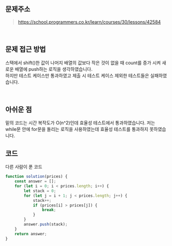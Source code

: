 ## 문제주소

> https://school.programmers.co.kr/learn/courses/30/lessons/42584

</br>

## 문제 접근 방법
스택에서 shift()한 값이 나머지 배열의 값보다 작은 것이 없을 때 count를 증가 시켜 새로운 배열에 push하는 로직을 생각하였습니다.  
하지만 테스트 케이스만 통과하였고 제출 시 테스트 케이스 제외한 테스트들은 실패하였습니다.

</br>

## 아쉬운 점
밑의 코드는 시간 복작도가 O(n^2)인데 효율성 테스트에서 통과하였습니다. 저는 while문 안에 for문을 돌리는 로직을 사용하였는데 효율성 테스트를 통과하지 못하였습니다. 
</br>

## 코드
다른 사람이 푼 코드
```js
function solution(prices) {
    const answer = [];
    for (let i = 0; i < prices.length; i++) {
        let stack = 0;
        for (let j = i + 1; j < prices.length; j++) {
            stack++;
            if (prices[i] > prices[j]) {
                break;
            }
        }
        answer.push(stack);
    }
    return answer;
}
```
